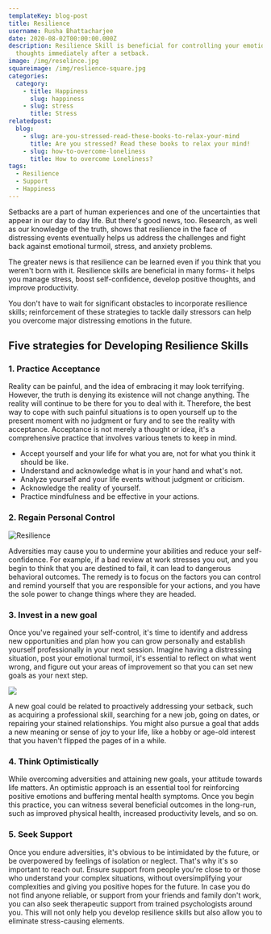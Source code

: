 ```yaml
---
templateKey: blog-post
title: Resilience
username: Rusha Bhattacharjee
date: 2020-08-02T00:00:00.000Z
description: Resilience Skill is beneficial for controlling your emotions and
  thoughts immediately after a setback.
image: /img/reselince.jpg
squareimage: /img/reslience-square.jpg
categories:
  category:
    - title: Happiness
      slug: happiness
    - slug: stress
      title: Stress
relatedpost:
  blog:
    - slug: are-you-stressed-read-these-books-to-relax-your-mind
      title: Are you stressed? Read these books to relax your mind!
    - slug: how-to-overcome-loneliness
      title: How to overcome Loneliness?
tags:
  - Resilience
  - Support
  - Happiness
---
```

<!--StartFragment-->

Setbacks are a part of human experiences and one of the uncertainties that appear in our day to day life. But there's good news, too. Research, as well as our knowledge of the truth, shows that resilience in the face of distressing events eventually helps us address the challenges and fight back against emotional turmoil, stress, and anxiety problems.

The greater news is that resilience can be learned even if you think that you weren't born with it. Resilience skills are beneficial in many forms- it helps you manage stress, boost self-confidence, develop positive thoughts, and improve productivity.

You don't have to wait for significant obstacles to incorporate resilience skills; reinforcement of these strategies to tackle daily stressors can help you overcome major distressing emotions in the future.

<!--StartFragment-->

## Five strategies for Developing Resilience Skills

### 1. Practice Acceptance

Reality can be painful, and the idea of embracing it may look terrifying. However, the truth is denying its existence will not change anything. The reality will continue to be there for you to deal with it. Therefore, the best way to cope with such painful situations is to open yourself up to the present moment with no judgment or fury and to see the reality with acceptance. Acceptance is not merely a thought or idea, it's a comprehensive practice that involves various tenets to keep in mind.

* Accept yourself and your life for what you are, not for what you think it should be like.
* Understand and acknowledge what is in your hand and what's not.
* Analyze yourself and your life events without judgment or criticism.
* Acknowledge the reality of yourself.
* Practice mindfulness and be effective in your actions.

### 2. Regain Personal Control

![Resilience](/img/personal-control.jpg "Resilience")

<!--EndFragment-->

<!--StartFragment-->

Adversities may cause you to undermine your abilities and reduce your self-confidence. For example, if a bad review at work stresses you out, and you begin to think that you are destined to fail, it can lead to dangerous behavioral outcomes. The remedy is to focus on the factors you can control and remind yourself that you are responsible for your actions, and you have the sole power to change things where they are headed.

### 3. Invest in a new goal

Once you've regained your self-control, it's time to identify and address new opportunities and plan how you can grow personally and establish yourself professionally in your next session. Imagine having a distressing situation, post your emotional turmoil, it's essential to reflect on what went wrong, and figure out your areas of improvement so that you can set new goals as your next step.

![](/img/set-goals.jpg)

A new goal could be related to proactively addressing your setback, such as acquiring a professional skill, searching for a new job, going on dates, or repairing your stained relationships. You might also pursue a goal that adds a new meaning or sense of joy to your life, like a hobby or age-old interest that you haven't flipped the pages of in a while.

### 4. Think Optimistically

While overcoming adversities and attaining new goals, your attitude towards life matters. An optimistic approach is an essential tool for reinforcing positive emotions and buffering mental health symptoms. Once you begin this practice, you can witness several beneficial outcomes in the long-run, such as improved physical health, increased productivity levels, and so on.

### 5. Seek Support

Once you endure adversities, it's obvious to be intimidated by the future, or be overpowered by feelings of isolation or neglect. That's why it's so important to reach out. Ensure support from people you're close to or those who understand your complex situations, without oversimplifying your complexities and giving you positive hopes for the future. In case you do not find anyone reliable, or support from your friends and family don't work, you can also seek therapeutic support from trained psychologists around you. This will not only help you develop resilience skills but also allow you to eliminate stress-causing elements.

<!--EndFragment-->

<!--EndFragment-->